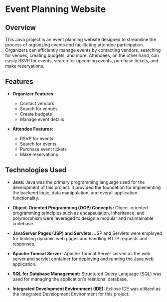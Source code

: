 # Event Planning Website

## Overview
This Java project is an event planning website designed to streamline the process of organizing events and facilitating attendee participation. Organizers can efficiently manage events by contacting vendors, searching for venues, creating budgets, and more. Attendees, on the other hand, can easily RSVP for events, search for upcoming events, purchase tickets, and make reservations.

## Features
- **Organizer Features:**
  - Contact vendors
  - Search for venues
  - Create budgets
  - Manage event details
  
- **Attendee Features:**
  - RSVP for events
  - Search for events
  - Purchase event tickets
  - Make reservations

## Technologies Used
- **Java:** 
  Java was the primary programming language used for the development of this project. It provided the foundation for implementing the backend logic, data manipulation, and overall application functionality.

- **Object-Oriented Programming (OOP) Concepts:** 
  Object-oriented programming principles such as encapsulation, inheritance, and polymorphism were leveraged to design a modular and maintainable codebase.

- **JavaServer Pages (JSP) and Servlets:** 
  JSP and Servlets were employed for building dynamic web pages and handling HTTP requests and responses.

- **Apache Tomcat Server:** 
  Apache Tomcat Server served as the web server and servlet container for deploying and running the Java web application.

- **SQL for Database Management:** 
  Structured Query Language (SQL) was used for managing the application's relational database.

- **Integrated Development Environment (IDE):** 
  Eclipse IDE was utilized as the Integrated Development Environment for this project.
